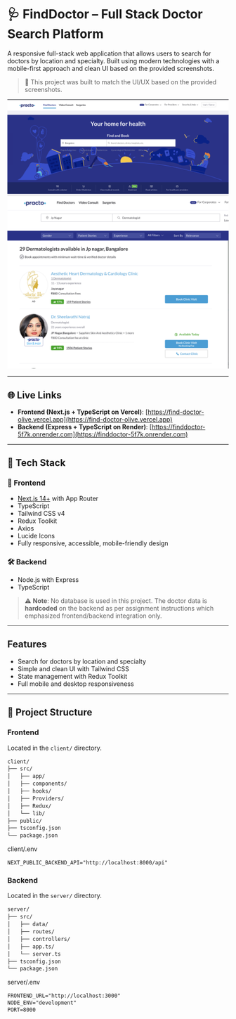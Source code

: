 # 🩺 FindDoctor – Full Stack Doctor Search Platform

A responsive full-stack web application that allows users to search for doctors by location and specialty. Built using modern technologies with a mobile-first approach and clean UI based on the provided screenshots.

> 📸 This project was built to match the UI/UX based on the provided screenshots.

<p align="center">
  <img src="./client/public/s1.png" alt="FindDoctor UI Screenshot 1" width="600"/>
  <br/>
  <img src="./client/public/s2.png" alt="FindDoctor UI Screenshot 2" width="600"/>
</p>

---

## 🌐 Live Links

- **Frontend (Next.js + TypeScript on Vercel)**: [https://find-doctor-olive.vercel.app](https://find-doctor-olive.vercel.app)
- **Backend (Express + TypeScript on Render)**: [https://finddoctor-5f7k.onrender.com](https://finddoctor-5f7k.onrender.com)

---

## 🧩 Tech Stack

### 🚀 Frontend

- [Next.js 14+](https://nextjs.org/) with App Router
- TypeScript
- Tailwind CSS v4
- Redux Toolkit
- Axios
- Lucide Icons
- Fully responsive, accessible, mobile-friendly design

### 🛠️ Backend

- Node.js with Express
- TypeScript

> ⚠️ **Note**: No database is used in this project. The doctor data is **hardcoded** on the backend as per assignment instructions which emphasized frontend/backend integration only.

---

## Features

- Search for doctors by location and specialty
- Simple and clean UI with Tailwind CSS
- State management with Redux Toolkit
- Full mobile and desktop responsiveness

---

## 📁 Project Structure

### Frontend

Located in the `client/` directory.

```bash
client/
├── src/
│   ├── app/
│   ├── components/
│   ├── hooks/
│   ├── Providers/
│   ├── Redux/
│   └── lib/
├── public/
├── tsconfig.json
└── package.json
```

client/.env

```
NEXT_PUBLIC_BACKEND_API="http://localhost:8000/api"
```

### Backend

Located in the `server/` directory.

```bash
server/
├── src/
│   ├── data/
│   ├── routes/
│   ├── controllers/
│   ├── app.ts/
│   └── server.ts
├── tsconfig.json
└── package.json
```

server/.env

```
FRONTEND_URL="http://localhost:3000"
NODE_ENV="development"
PORT=8000
```

